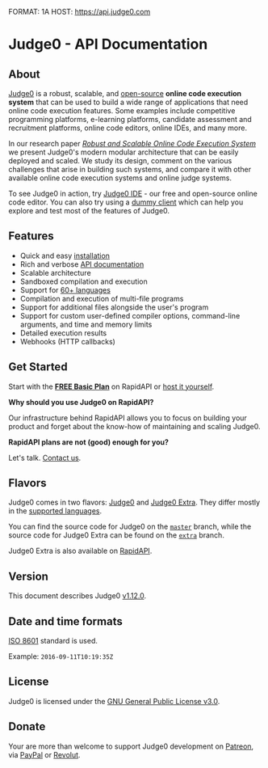 FORMAT: 1A
HOST: https://api.judge0.com

# Judge0 - API Documentation
<!-- include(hostname.html) -->
<!-- include(style.html) -->

## About
[Judge0](https://api.judge0.com) is a robust, scalable, and [open-source](https://github.com/judge0/judge0) **online code execution system** that can be used to build a wide range of applications that need online code execution features. Some examples include competitive programming platforms, e-learning platforms, candidate assessment and recruitment platforms, online code editors, online IDEs, and many more.

In our research paper [*Robust and Scalable Online Code Execution System*](https://paper.judge0.com) we present Judge0's modern modular architecture that can be easily deployed and scaled. We study its design, comment on the various challenges that arise in building such systems, and compare it with other available online code execution systems and online judge systems.

To see Judge0 in action, try [Judge0 IDE](https://ide.judge0.com) - our free and open-source online code editor. You can also try using a [dummy client](/dummy-client.html) which can help you explore and test most of the features of Judge0.

## Features
- Quick and easy [installation](#header-get-started)
- Rich and verbose [API documentation](https://api.judge0.com)
- Scalable architecture
- Sandboxed compilation and execution
- Support for [60+ languages](https://github.com/judge0/judge0#supported-languages)
- Compilation and execution of multi-file programs
- Support for additional files alongside the user's program
- Support for custom user-defined compiler options, command-line arguments, and time and memory limits
- Detailed execution results
- Webhooks (HTTP callbacks)

## Get Started
Start with the [**FREE Basic Plan**](https://rapidapi.com/hermanzdosilovic/api/judge0/pricing) on RapidAPI or [host it yourself](https://github.com/judge0/judge0/blob/master/CHANGELOG.md#deployment-procedure).

**Why should you use Judge0 on RapidAPI?**

Our infrastructure behind RapidAPI allows you to focus on building your product and forget about the know-how of maintaining and scaling Judge0.

**RapidAPI plans are not (good) enough for you?**

Let's talk. [Contact us](mailto:hermanz.dosilovic@gmail.com).

## Flavors
Judge0 comes in two flavors: [Judge0](https://rapidapi.com/hermanzdosilovic/api/judge0/pricing) and [Judge0 Extra](https://rapidapi.com/hermanzdosilovic/api/judge0-extra/pricing). They differ mostly in the [supported languages](https://github.com/judge0/judge0#supported-languages).

You can find the source code for Judge0 on the [`master`](https://github.com/judge0/judge0/tree/master) branch, while the source code for Judge0 Extra can be found on the [`extra`](https://github.com/judge0/judge0/tree/extra) branch.

Judge0 Extra is also available on [RapidAPI](https://rapidapi.com/hermanzdosilovic/api/judge0-extra/pricing).

## Version
This document describes Judge0 [v1.12.0](https://github.com/judge0/judge0/tree/v1.12.0).

## Date and time formats
[ISO 8601](https://en.wikipedia.org/wiki/ISO_8601) standard is used.

Example: `2016-09-11T10:19:35Z`

## License
Judge0 is licensed under the [GNU General Public License v3.0](https://github.com/judge0/judge0/blob/master/LICENSE).

## Donate
Your are more than welcome to support Judge0 development on [Patreon](https://www.patreon.com/hermanzdosilovic), via [PayPal](https://paypal.me/hermanzdosilovic) or [Revolut](https://pay.revolut.com/profile/hermancy5).

<br>

<!-- include(authentication/authentication.md) -->
<!-- include(authorization/authorization.md) -->
<!-- include(submissions/submissions.md) -->
<!-- include(statuses_and_languages/statuses_and_languages.md) -->
<!-- include(system_and_configuration/system_and_configuration.md) -->
<!-- include(statistics/statistics.md) -->
<!-- include(health_check/health_check.md) -->
<!-- include(information/information.md) -->

